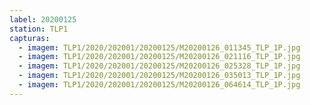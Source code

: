 ```yaml
---
label: 20200125
station: TLP1
capturas:
  - imagem: TLP1/2020/202001/20200125/M20200126_011345_TLP_1P.jpg
  - imagem: TLP1/2020/202001/20200125/M20200126_021116_TLP_1P.jpg
  - imagem: TLP1/2020/202001/20200125/M20200126_025328_TLP_1P.jpg
  - imagem: TLP1/2020/202001/20200125/M20200126_035013_TLP_1P.jpg
  - imagem: TLP1/2020/202001/20200125/M20200126_064614_TLP_1P.jpg
---
```

